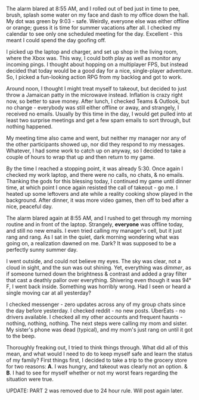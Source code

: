 The alarm blared at 8:55 AM, and I rolled out of bed just in time to pee, brush, splash some water on my face and dash to my office down the hall. My dot was green by 9:03 - safe. Weirdly, everyone else was either offline or orange; guess it is time for summer vacations after all. I checked my calendar to see only one scheduled meeting for the day. Excellent - this meant I could spend the day goofing off.

I picked up the laptop and charger, and set up shop in the living room, where the Xbox was. This way, I could both play as well as monitor any incoming pings. I thought about hopping on a multiplayer FPS, but instead decided that today would be a good day for a nice, single-player adventure. So, I picked a fun-looking action RPG from my backlog and got to work.

Around noon, I thought I might treat myself to takeout, but decided to just throw a Jamaican patty in the microwave instead. Inflation is crazy right now, so better to save money. After lunch, I checked Teams & Outlook, but no change - everybody was still either offline or away, and strangely, I received no emails. Usually by this time in the day, I would get pulled into at least two surprise meetings and get a few spam emails to sort through, but nothing happened.

My meeting time also came and went, but neither my manager nor any of the other participants showed up, nor did they respond to my messages. Whatever, I had some work to catch up on anyway, so I decided to take a couple of hours to wrap that up and then return to my game.

By the time I reached a stopping point, it was already 5:30. Once again I checked my work laptop, and there were no calls, no chats, & no emails. Thanking the gods for this blessing today, I continued my game until dinner time, at which point I once again resisted the call of takeout - go me. I heated up some leftovers and ate while a reality cooking show played in the background. After dinner, it was more video games, then off to bed after a nice, peaceful day.

The alarm blared again at 8:55 AM, and I rushed to get through my morning routine and in front of the laptop. Strangely, **everyone** was offline today, and still no new emails. I even tried calling my manager's cell, but it just rang and rang. As I sat in the quiet, dark morning wondering what was going on, a realization dawned on me. Dark? It was supposed to be a perfectly sunny summer day.

I went outside, and could not believe my eyes. The sky was clear, not a cloud in sight, and the sun was out shining. Yet, everything was *dimmer*, as if someone turned down the brightness & contrast and added a gray filter that cast a deathly pallor over everything. Shivering even though it was 94° F, I went back inside. Something was horribly wrong. Had I seen or heard a single moving car at all yesterday?

I checked messenger - zero updates across any of my group chats since the day before yesterday. I checked reddit - no new posts. UberEats - no drivers available. I checked all my other accounts and frequent haunts - nothing, nothing, nothing. The next steps were calling my mom and sister. My sister's phone was dead (typical), and my mom's just rang on until it got to the beep.

Thoroughly freaking out, I tried to think things through. What did all of this mean, and what would I need to do to keep myself safe and learn the status of my family? First things first, I decided to take a trip to the grocery store for two reasons: **A**. I was hungry, and takeout was clearly not an option. & **B**. I had to see for myself whether or not my worst fears regarding the situation were true.

UPDATE: PART 2 was removed due to 24 hour rule. Will post again later. 